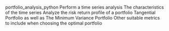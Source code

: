 portfolio_analysis_python
Perform a time series analysis
The characteristics of the time series
Analyze the risk return profile of a portfolio
Tangential Portfolio as well as The Minimum Variance Portfolio
Other suitable metrics to include when choosing the optimal portfolio

